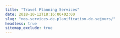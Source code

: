 ```yaml
---
title: "Travel Planning Services"
date: 2018-10-12T18:16:00+02:00
slug: "nos-services-de-planification-de-sejours/"
headless: true
sitemap_exclude: true
---
```


